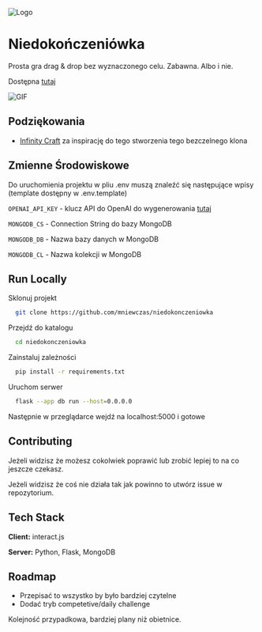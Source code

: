 
![Logo](https://mniewczas.pl/cards/niedokonczeniowka.png)


# Niedokończeniówka

Prosta gra drag & drop bez wyznaczonego celu. Zabawna. Albo i nie.

Dostępna [tutaj](https://mniewczas.pl/niedokonczeniowka/)

![GIF](https://mniewczas.pl/cards/niedokonczeniowka.gif)




## Podziękowania

 - [Infinity Craft](https://awesomeopensource.com/project/elangosundar/awesome-README-templates) za inspirację do tego stworzenia tego bezczelnego klona


## Zmienne Środowiskowe

Do uruchomienia projektu w pliu .env muszą znaleźć się następujące wpisy (template dostępny w .env.template)

`OPENAI_API_KEY` - klucz API do OpenAI do wygenerowania [tutaj](https://platform.openai.com/api-keys)

`MONGODB_CS` - Connection String do bazy MongoDB

`MONGODB_DB` - Nazwa bazy danych w MongoDB

`MONGODB_CL` - Nazwa kolekcji w MongoDB

## Run Locally

Sklonuj projekt

```bash
  git clone https://github.com/mniewczas/niedokonczeniowka
```

Przejdź do katalogu

```bash
  cd niedokonczeniowka
```

Zainstaluj zależności

```bash
  pip install -r requirements.txt
```

Uruchom serwer

```bash
  flask --app db run --host=0.0.0.0
```

Następnie w przeglądarce wejdź na localhost:5000 i gotowe


## Contributing

Jeżeli widzisz że możesz cokolwiek poprawić lub zrobić lepiej to na co jeszcze czekasz.

Jeżeli widzisz że coś nie działa tak jak powinno to utwórz issue w repozytorium.


## Tech Stack

**Client:** interact.js

**Server:** Python, Flask, MongoDB


## Roadmap

- Przepisać to wszystko by było bardziej czytelne
- Dodać tryb competetive/daily challenge

Kolejność przypadkowa, bardziej plany niż obietnice.

